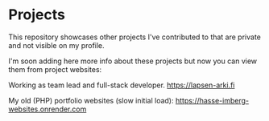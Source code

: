 # Projects
This repository showcases other projects I've contributed to that are private and not visible on my profile.


I'm soon adding here more info about these projects but now you can view them from project websites:

Working as team lead and full-stack developer.
https://lapsen-arki.fi

My old (PHP) portfolio websites (slow initial load):
https://hasse-imberg-websites.onrender.com
